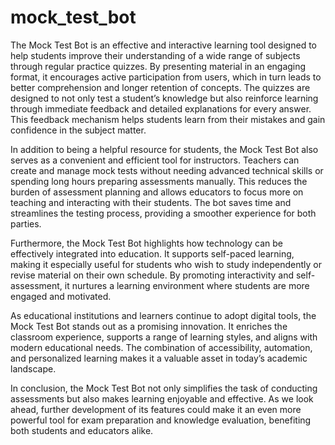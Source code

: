 # mock_test_bot
The Mock Test Bot is an effective and interactive learning tool designed to help students improve their understanding of a wide range of subjects through regular practice quizzes. By presenting material in an engaging format, it encourages active participation from users, which in turn leads to better comprehension and longer retention of concepts. The quizzes are designed to not only test a student’s knowledge but also reinforce learning through immediate feedback and detailed explanations for every answer. This feedback mechanism helps students learn from their mistakes and gain confidence in the subject matter.

In addition to being a helpful resource for students, the Mock Test Bot also serves as a convenient and efficient tool for instructors. Teachers can create and manage mock tests without needing advanced technical skills or spending long hours preparing assessments manually. This reduces the burden of assessment planning and allows educators to focus more on teaching and interacting with their students. The bot saves time and streamlines the testing process, providing a smoother experience for both parties.

Furthermore, the Mock Test Bot highlights how technology can be effectively integrated into education. It supports self-paced learning, making it especially useful for students who wish to study independently or revise material on their own schedule. By promoting interactivity and self-assessment, it nurtures a learning environment where students are more engaged and motivated.

As educational institutions and learners continue to adopt digital tools, the Mock Test Bot stands out as a promising innovation. It enriches the classroom experience, supports a range of learning styles, and aligns with modern educational needs. The combination of accessibility, automation, and personalized learning makes it a valuable asset in today’s academic landscape.

In conclusion, the Mock Test Bot not only simplifies the task of conducting assessments but also makes learning enjoyable and effective. As we look ahead, further development of its features could make it an even more powerful tool for exam preparation and knowledge evaluation, benefiting both students and educators alike.






